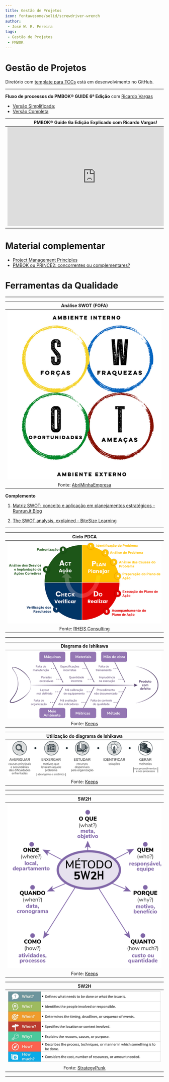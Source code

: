 ```yaml
---
title: Gestão de Projetos
icon: fontawesome/solid/screwdriver-wrench
author:
 - José W. R. Pereira
tags:
 - Gestão de Projetos
 - PMBOK
---
```



# Gestão de Projetos

Diretório com [template para TCCs](https://github.com/JoseWRPereira/tcc_template) está em desenvolvimento no GitHub.

---

**Fluxo de processos do PMBOK® GUIDE 6ª Edição** com [Ricardo Vargas](https://ricardo-vargas.com/pt/pmbok6-processes-flow/) 

- [Versão Simplificada](https://rvdownloads.s3.amazonaws.com/uploads/downloads/pmbok-6ed/pt/ricardo_vargas_simplified_pmbok_flow_6ed_color_PT-A3.pdf);
- [Versão Completa](https://rvdownloads.s3.amazonaws.com/uploads/downloads/pmbok-6ed/pt/ricardo_vargas_pmbok_flow_6ed_color_PT-A0.pdf)



| PMBOK® Guide 6a Edição Explicado com Ricardo Vargas! |
|:----------------------------------------------------:|
|<iframe width="560" height="315" src="https://www.youtube.com/embed/rvDnS_wWwJs?si=_wFBAxjzjzOuSSJo" title="YouTube video player" frameborder="0" allow="accelerometer; autoplay; clipboard-write; encrypted-media; gyroscope; picture-in-picture; web-share" referrerpolicy="strict-origin-when-cross-origin" allowfullscreen></iframe> |

# Material complementar 

- [Project Management Principles](https://www.4pmti.com/learn/pmbok-guide-7th-ed/)
- [PMBOK ou PRINCE2: concorrentes ou complementares?](https://www.gerenciandoriscosemprojetos.com/2017/07/21/pmbokouprince2-concorrentes-ou-complementares/)
 



# Ferramentas da Qualidade
---

| Análise SWOT (FOFA)                           |
|:---------------------------------------------:|
| ![5w2h](gestao/img/fq-swot.png)               |
| Fonte: [AbriMinhaEmpresa](https://abriminhaempresa.com/swot-exemplo-e-dicas-incriveis-de-como-fazer/) |


**Complemento**

1. [Matriz SWOT: conceito e aplicação em planejamentos estratégicos - Runrun.it Blog](https://blog.runrun.it/matriz-swot/)

2. [The SWOT analysis, explained - BiteSize Learning](https://www.bitesizelearning.co.uk/resources/swot-analysis-explained-examples-templates)



---

| Ciclo PDCA                          |
|:-----------------------------------:|
| ![pdca](gestao/img/fq-ciclo_PDCA.png)      |
| Fonte: [RHEIS Consulting](https://www.rheis.com.br/post/o-que-%C3%A9-pdca) |


---

| Diagrama de Ishikawa                      |
|:-----------------------------------------:|
| ![ishikawa](gestao/img/fq-diagrama_ishikawa.png) |
| Fonte: [Keeps](https://keeps.com.br/diagrama-de-ishikawa-o-que-e-e-como-desenvolver/) |


| Utilização do diagrama de Ishikawa            |
|:---------------------------------------------:|
| ![utilizacao](gestao/img/fq-utilizacao_ishikawa.png) |
| Fonte: [Keeps](https://keeps.com.br/diagrama-de-ishikawa-o-que-e-e-como-desenvolver/) |


---

| 5W2H                                          |
|:---------------------------------------------:|
| ![5w2h](gestao/img/fq-5w2h.png)                      |
| Fonte: [Keeps](https://keeps.com.br/5w2h-o-que-e-como-aplicar-e-por-que-usar/) |



| 5W2H                                          |
|:---------------------------------------------:|
| ![5w2h](gestao/img/fq-5w2h_sp.png)               |
| Fonte: [StrategyPunk](https://www.strategypunk.com/the-5w2h-method-a-simple-framework-for-asking-the-right-questions-free-ppt/) |



---



